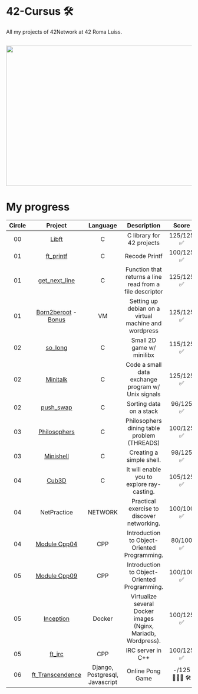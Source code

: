 # 42-Cursus 🛠
All my projects of 42Network at 42 Roma Luiss. 

<h2 align="center"> <img src="https://github.com/OsemaFadhel/42-Cursus/blob/main/intra1.png" width="800" height="380" /> </h2>

# My progress
|Circle | Project | Language | Description | Score | 
|:-----:|:-------:|:--------:|:-----------:|:-----:|
|00| [Libft](https://github.com/OsemaFadhel/Libft) | C | C library for 42 projects | 125/125 ✅ |
|01| [ft_printf](https://github.com/OsemaFadhel/ft_printf) | C | Recode Printf | 100/125 ✅ |
|01| [get_next_line](https://github.com/OsemaFadhel/Get_next_line) | C | Function that returns a line read from a file descriptor | 125/125 ✅ | 
|01| [Born2beroot](https://github.com/gemartin99/Born2beroot-Tutorial/blob/main/README_EN.md) - [Bonus](https://github.com/mcombeau/Born2beroot/blob/main/guide/bonus_debian.md)| VM | Setting up debian on a virtual machine and wordpress | 125/125 ✅ |
|02| [so_long](https://github.com/OsemaFadhel/so_long) | C | Small 2D game w/ minilibx | 115/125 ✅ |
|02| [Minitalk](https://github.com/OsemaFadhel/minitalk) | C | Code a small data exchange program w/ Unix signals | 125/125 ✅ | 
|02| [push_swap](https://github.com/OsemaFadhel/pushswap) | C | Sorting data on a stack | 96/125 ✅ |
|03| [Philosophers](https://github.com/OsemaFadhel/philosophers) | C | Philosophers dining table problem (THREADS) | 100/125 ✅ |
|03| [Minishell](https://github.com/OsemaFadhel/minishell) | C | Creating a simple shell. | 98/125 ✅ |
|04| [Cub3D](https://github.com/OsemaFadhel/cub3D) | C | It will enable you to explore ray-casting. | 105/125 ✅ |
|04| NetPractice | NETWORK | Practical exercise to discover networking. | 100/100 ✅ |
|04| [Module Cpp04](https://github.com/OsemaFadhel/CPP42) | CPP | Introduction to Object-Oriented Programming. | 80/100 ✅ |
|05| [Module Cpp09](https://github.com/OsemaFadhel/CPP42) | CPP | Introduction to Object-Oriented Programming. | 100/100 ✅ |
|05| [Inception](https://github.com/OsemaFadhel/Inception) | Docker | Virtualize several Docker images (Nginx, Mariadb, Wordpress). | 100/125 ✅ |
|05| [ft_irc](https://github.com/OsemaFadhel/ft_irc) | CPP | IRC server in C++ | 100/125 ✅ |
|06| [ft_Transcendence]() | Django, Postgresql, Javascript | Online Pong Game | -/125 👨🏻‍💻 🛠️ |
